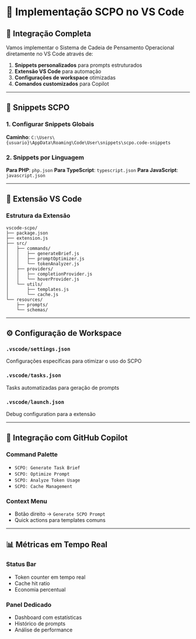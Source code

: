 # 🔧 Implementação SCPO no VS Code

## 🎯 Integração Completa

Vamos implementar o Sistema de Cadeia de Pensamento Operacional diretamente no VS Code através de:

1. **Snippets personalizados** para prompts estruturados
2. **Extensão VS Code** para automação
3. **Configurações de workspace** otimizadas
4. **Comandos customizados** para Copilot

---

## 📝 Snippets SCPO

### 1. Configurar Snippets Globais

**Caminho**: `C:\Users\{usuario}\AppData\Roaming\Code\User\snippets\scpo.code-snippets`

### 2. Snippets por Linguagem

**Para PHP**: `php.json`
**Para TypeScript**: `typescript.json`
**Para JavaScript**: `javascript.json`

---

## 🔌 Extensão VS Code

### Estrutura da Extensão

```
vscode-scpo/
├── package.json
├── extension.js
├── src/
│   ├── commands/
│   │   ├── generateBrief.js
│   │   ├── promptOptimizer.js
│   │   └── tokenAnalyzer.js
│   ├── providers/
│   │   ├── completionProvider.js
│   │   └── hoverProvider.js
│   └── utils/
│       ├── templates.js
│       └── cache.js
└── resources/
    ├── prompts/
    └── schemas/
```

---

## ⚙️ Configuração de Workspace

### `.vscode/settings.json`

Configurações específicas para otimizar o uso do SCPO

### `.vscode/tasks.json`

Tasks automatizadas para geração de prompts

### `.vscode/launch.json`

Debug configuration para a extensão

---

## 🤖 Integração com GitHub Copilot

### Command Palette

- `SCPO: Generate Task Brief`
- `SCPO: Optimize Prompt`
- `SCPO: Analyze Token Usage`
- `SCPO: Cache Management`

### Context Menu

- Botão direito → `Generate SCPO Prompt`
- Quick actions para templates comuns

---

## 📊 Métricas em Tempo Real

### Status Bar

- Token counter em tempo real
- Cache hit ratio
- Economia percentual

### Panel Dedicado

- Dashboard com estatísticas
- Histórico de prompts
- Análise de performance
